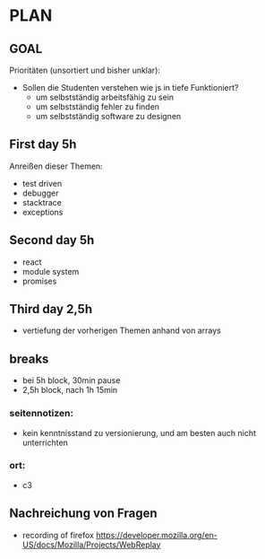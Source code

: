 # PLAN

## GOAL
Prioritäten (unsortiert und bisher unklar):
* Sollen die Studenten verstehen wie js in tiefe Funktioniert?
  * um selbstständig arbeitsfähig zu sein
  * um selbstständig fehler zu finden
  * um selbstständig software zu designen

## First day 5h
Anreißen dieser Themen:
* test driven
* debugger
* stacktrace
* exceptions

## Second day 5h
* react
* module system
* promises

## Third day 2,5h
* vertiefung der vorherigen Themen anhand von arrays


## breaks
* bei 5h block, 30min pause
* 2,5h block, nach 1h 15min


### seitennotizen:
* kein kenntnisstand zu versionierung, und am besten auch nicht unterrichten

### ort: 
* c3

## Nachreichung von Fragen

* recording of firefox https://developer.mozilla.org/en-US/docs/Mozilla/Projects/WebReplay 